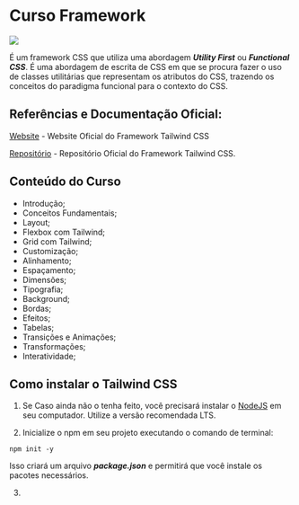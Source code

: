 # Curso Framework

![](https://refactoringui.nyc3.cdn.digitaloceanspaces.com/tailwind-logo.svg)

É um framework CSS que utiliza uma abordagem **_Utility First_** ou **_Functional CSS_**. 
É uma abordagem de escrita de CSS em que se procura fazer o uso de classes utilitárias que representam os atributos do CSS, trazendo os conceitos do paradigma funcional para o contexto do CSS.


## Referências e Documentação Oficial:

[Website](https://tailwindcss.com) - Website Oficial do Framework Tailwind CSS

[Repositório](https://github.com/tailwindcss/tailwindcss) - Repositório Oficial do Framework Tailwind CSS.

## Conteúdo do Curso

* Introdução;
* Conceitos Fundamentais;
* Layout;
* Flexbox com Tailwind;
* Grid com Tailwind;
* Customização;
* Alinhamento;
* Espaçamento;
* Dimensões;
* Tipografia;
* Background;
* Bordas;
* Efeitos;
* Tabelas;
* Transições e Animações;
* Transformações;
* Interatividade;

## Como instalar o Tailwind CSS

1. Se Caso ainda não o tenha feito, você precisará instalar o [NodeJS](https://nodejs.org/en/) em seu computador. Utilize a versão recomendada LTS.

2. Inicialize o npm em seu projeto executando o comando de terminal:

```npm init -y```

Isso criará um arquivo **_package.json_** e permitirá que você instale os pacotes necessários.

3. 